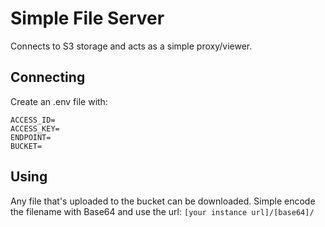 # Simple File Server
Connects to S3 storage and acts as a simple proxy/viewer.

## Connecting
Create an .env file with:
```
ACCESS_ID=
ACCESS_KEY=
ENDPOINT=
BUCKET=
```

## Using
Any file that's uploaded to the bucket can be downloaded. Simple encode the filename with Base64 and use the url:
`[your instance url]/[base64]/`